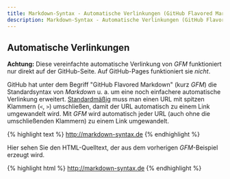 ```yaml
---
title: Markdown-Syntax - Automatische Verlinkungen (GitHub Flavored Markdown)
description: Markdown-Syntax - Automatische Verlinkungen (GitHub Flavored Markdown)
---
```


## Automatische Verlinkungen

**Achtung:** Diese vereinfachte automatische Verlinkung von *GFM* funktioniert nur direkt auf der GitHub-Seite. Auf GitHub-Pages funktioniert sie *nicht*.

GitHub hat unter dem Begriff "GitHub Flavored Markdown" (kurz *GFM*) die Standardsyntax von *Markdown* u. a. um eine noch einfachere automatische Verlinkung erweitert. [Standardmäßig](/Syntax/Automatische-Verlinkungen/) muss man einen URL mit spitzen Klammern (`<`, `>`) umschließen, damit der URL automatisch zu einem Link umgewandelt wird. Mit *GFM* wird automatisch jeder URL (auch ohne die umschließenden Klammern) zu einem Link umgewandelt.

{% highlight text %}
http://markdown-syntax.de
{% endhighlight %}

Hier sehen Sie den HTML-Quelltext, der aus dem vorherigen *GFM*-Beispiel erzeugt wird.

{% highlight html %}
<a href="http://markdown-syntax.de">http://markdown-syntax.de</a>
{% endhighlight %}
